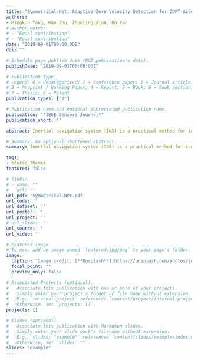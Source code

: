 ```yaml
---
title: "Symmetrical-Net: Adaptive Zero Velocity Detection for ZUPT-Aided Pedestrian Navigation System"
authors:
- Mingkun Yang, Ran Zhu, Zhuoling Xiao, Bo Yan
# author_notes:
# - "Equal contribution"
# - "Equal contribution"
date: "2019-09-01T00:00:00Z"
doi: ""

# Schedule page publish date (NOT publication's date).
publishDate: "2019-09-01T00:00:00Z"

# Publication type.
# Legend: 0 = Uncategorized; 1 = Conference paper; 2 = Journal article;
# 3 = Preprint / Working Paper; 4 = Report; 5 = Book; 6 = Book section;
# 7 = Thesis; 8 = Patent
publication_types: ["3"]

# Publication name and optional abbreviated publication name.
publication: "*IEEE Sensors Journal*"
publication_short: ""

abstract: Inertial navigation system (INS) is a practical method for indoor pedestrian navigation without pre-installation of infrastructure. Based on the fundamentals of human bipedal motion, zero velocity update (ZUPT) is a pervasive approach to tackle the accumulated error of inertial measurement units (IMU). While zero velocity detection plays a vital role in the algorithm, existing fixed threshold methods to pick these pseudo-measurements of error state Kalman Filter (ESKF) have the doubtful capability to fit various individuals in different motions. To address this issue, we propose the Symmetrical-Net leveraging deep Recurrent Convolutional Neural Networks (RCNNs) to detect the zero velocity interval adaptively. Additionally, two RCNNs are constructed in the symmetrical framework considering bidirectional IMU readings, which further improves the performance of the model. A comprehensive evaluation containing 87 different trajectories from 27 individuals has been conducted. The results show that the detection accuracy is up to 99.5% and 96.5% on the train and validation sets, respectively. It is verified that the precise and robust Symmetrical-Net can be a viable approach for the ZUPT-aided INS system.

# Summary. An optional shortened abstract.
summary: Inertial navigation system (INS) is a practical method for indoor pedestrian navigation without pre-installation of infrastructure. Based on the ...

tags:
- Source Themes
featured: false

# links:
# - name: ""
#   url: ""
url_pdf: 'Symmetrical-Net.pdf'
url_code: ''
url_dataset: ''
url_poster: ''
url_project: ''
# url_slides: ''
url_source: ''
url_video: ''

# Featured image
# To use, add an image named `featured.jpg/png` to your page's folder. 
image:
  caption: 'Image credit: [**Unsplash**](https://unsplash.com/photos/jdD8gXaTZsc)'
  focal_point: ""
  preview_only: false

# Associated Projects (optional).
#   Associate this publication with one or more of your projects.
#   Simply enter your project's folder or file name without extension.
#   E.g. `internal-project` references `content/project/internal-project/index.md`.
#   Otherwise, set `projects: []`.
projects: []

# Slides (optional).
#   Associate this publication with Markdown slides.
#   Simply enter your slide deck's filename without extension.
#   E.g. `slides: "example"` references `content/slides/example/index.md`.
#   Otherwise, set `slides: ""`.
slides: "example"
---
```



